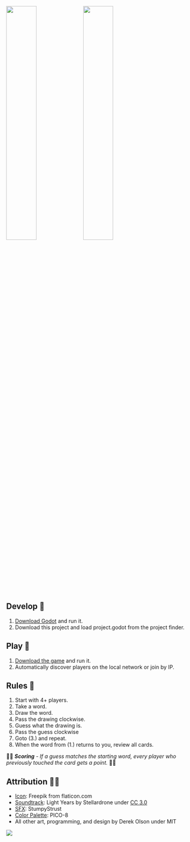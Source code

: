 <img src="https://i.imgur.com/KD5cINp.png" width="40%" height="40%" /> <img src="https://i.imgur.com/6svWoio.png" width="40%"  height="40%" />

## Develop 📁
1. [Download Godot](https://godotengine.org/download/) and run it.
2. Download this project and load project.godot from the project finder.

## Play 🎲
1. [Download the game](https://derac.itch.io/artparty) and run it.
2. Automatically discover players on the local network or join by IP.

## Rules 📜
1. Start with 4+ players.
2. Take a word.
3. Draw the word.
4. Pass the drawing clockwise.
5. Guess what the drawing is.
6. Pass the guess clockwise
7. Goto (3.) and repeat.
8. When the word from (1.) returns to you, review all cards.

💯💯 _**Scoring** -
If a guess matches the starting word, every player who previously touched the card gets a point._ 💯💯

## Attribution 🙏🏻
- [Icon](https://www.flaticon.com/free-icon/palette_2492988): Freepik from flaticon.com
- [Soundtrack](https://freemusicarchive.org/music/Stellardrone/Light_Years_1227): Light Years by Stellardrone under [CC 3.0](https://creativecommons.org/licenses/by/3.0/)
- [SFX](https://opengameart.org/content/ui-sounds): StumpyStrust
- [Color Palette](https://lospec.com/palette-list/pico-8): PICO-8
- All other art, programming, and design by Derek Olson under MIT

<img src="https://github.com/derac/Art-Party/blob/master/Assets/Icons/icon_192.png" />